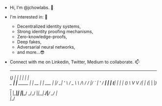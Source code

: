 - Hi, I’m @jchowlabs. 👋
- I'm interested in: 👀 
   - Decentralized identity systems,
   - Strong identity proofing mechanisms,
   - Zero-knowledge-proofs, 
   - Deep fakes,
   - Adversarial neural networks,
   - and more...:sunglasses:
- Connect with me on Linkedin, Twitter, Medium to collaborate. 📫 

   _      _                   _       _         
  (_)    | |                 | |     | |        
   _  ___| |__   _____      _| | __ _| |__  ___ 
  | |/ __| '_ \ / _ \ \ /\ / / |/ _` | '_ \/ __|
  | | (__| | | | (_) \ V  V /| | (_| | |_) \__ \
  | |\___|_| |_|\___/ \_/\_/ |_|\__,_|_.__/|___/
 _/ |                                           
|__/                                           
